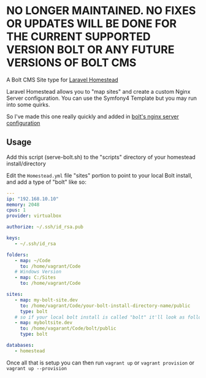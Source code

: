 # NO LONGER MAINTAINED. NO FIXES OR UPDATES WILL BE DONE FOR THE CURRENT SUPPORTED VERSION BOLT OR ANY FUTURE VERSIONS OF BOLT CMS

A Bolt CMS Site type for [Laravel Homestead](https://laravel.com/docs/5.5/homestead)  

  
  
 Laravel Homestead allows you to "map sites" and create a custom Nginx Server configuration. You can use the Symfony4 Template but you may run into some quirks.  
 
 So I've made this one really quickly and added in [bolt's nginx server configuration](https://docs.bolt.cm/3.3/installation/webserver/nginx#)  
 
 ## Usage  
 
 Add this script (serve-bolt.sh) to the "scripts" directory of your homestead install/directory
 
 Edit the  ``Homestead.yml`` file "sites" portion to point to your local Bolt install, and add a type of "bolt" like so:  
 
 ```yaml  
 ---
ip: "192.168.10.10"
memory: 2048
cpus: 1
provider: virtualbox

authorize: ~/.ssh/id_rsa.pub

keys:
    - ~/.ssh/id_rsa

folders:
    - map: ~/Code
      to: /home/vagrant/Code
    # Windows Version
    - map: C:/Sites
      to: /home/vagrant/Code

sites:
    - map: my-bolt-site.dev
      to: /home/vagrant/Code/your-bolt-install-directory-name/public
      type: bolt
    # so if your local bolt install is called "bolt" it'll look as follows:
    - map: myboltsite.dev
      to: /home/vagarant/Code/bolt/public
      type: bolt

databases: 
    - homestead
 ```  
 
 Once all that is setup you can then run ``vagrant up`` or ``vagrant provision`` or ``vagrant up --provision`` 
 
